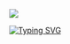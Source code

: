 <img src='https://user-images.githubusercontent.com/26925002/138603166-2a00379e-bfc8-4c1a-b581-0f2809c42e4e.gif' align = center>

<a href="https://git.io/typing-svg"><img src="https://readme-typing-svg.herokuapp.com?font=Fira+Code&size=25&pause=1000&center=true&vCenter=true&width=1000&lines=%F0%9F%91%8B+Hi%2C+I%E2%80%99m+%40PavelStalone;%F0%9F%91%80+I%E2%80%99m+interested+in+mobile+development+%F0%9F%93%B1" alt="Typing SVG" /></a>
<!--
**PavelStalone/PavelStalone** is a ✨ _special_ ✨ repository because its `README.md` (this file) appears on your GitHub profile.

Here are some ideas to get you started:

- 🔭 I’m currently working on ...
- 🌱 I’m currently learning ...
- 👯 I’m looking to collaborate on ...
- 🤔 I’m looking for help with ...
- 💬 Ask me about ...
- 📫 How to reach me: ...
- 😄 Pronouns: ...
- ⚡ Fun fact: ...
-->

